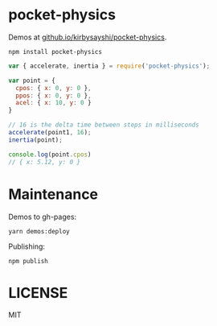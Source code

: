 pocket-physics
==============

Demos at [github.io/kirbysayshi/pocket-physics](github.io/kirbysayshi/pocket-physics).

```
npm install pocket-physics
```

```js
var { accelerate, inertia } = require('pocket-physics');

var point = {
  cpos: { x: 0, y: 0 },
  ppos: { x: 0, y: 0 },
  acel: { x: 10, y: 0 }
}

// 16 is the delta time between steps in milliseconds
accelerate(point1, 16);
inertia(point);

console.log(point.cpos)
// { x: 5.12, y: 0 }
```

Maintenance
===========

Demos to gh-pages:

```
yarn demos:deploy
```

Publishing:

```
npm publish
```

LICENSE
=======

MIT